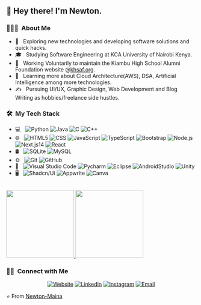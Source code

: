<h2>👋 Hey there! I'm Newton.</h2>

<h3> 👨🏻‍💻 &nbsp;About Me </h3>

- 🤔 &nbsp; Exploring new technologies and developing software solutions and quick hacks.
- 🎓 &nbsp; Studying Software Engineering at KCA University of Nairobi Kenya.
- 💼 &nbsp; Working Voluntarily to maintain the Kiambu High School Alumni Foundation website @[khsaf.org](https://www.khsaf.org).
- 🌱 &nbsp; Learning more about Cloud Architecture(AWS), DSA, Artificial Intelligence among more technologies.
- ✍️ &nbsp; Pursuing UI/UX, Graphic Design, Web Development and Blog Writing as hobbies/freelance side hustles.

<h3> 🛠 &nbsp;My Tech Stack</h3>

- 💻 &nbsp;
  ![Python](https://img.shields.io/badge/-Python-333333?style=flat&logo=python)
  ![Java](https://img.shields.io/badge/-Java-333333?style=flat&logo=Java&logoColor=007396)
  ![C](https://img.shields.io/badge/-C-333333?style=flat&logo=C%2B%2B)
  ![C++](https://img.shields.io/badge/-C++-333333?style=flat&logo=C%2B%2B&logoColor=00599C)
- 🌐 &nbsp;
  ![HTML5](https://img.shields.io/badge/-HTML5-333333?style=flat&logo=HTML5)
  ![CSS](https://img.shields.io/badge/-CSS-333333?style=flat&logo=CSS3&logoColor=1572B6)
  ![JavaScript](https://img.shields.io/badge/-JavaScript-333333?style=flat&logo=javascript)
  ![TypeScript](https://img.shields.io/badge/-TypeScript-333333?style=flat&logo=typescript)
  ![Bootstrap](https://img.shields.io/badge/-Bootstrap-333333?style=flat&logo=bootstrap&logoColor=563D7C)
  ![Node.js](https://img.shields.io/badge/-Node.js-333333?style=flat&logo=node.js)
  ![Next.js14](https://img.shields.io/badge/-Next.js-333333?style=flat&logo=next.js)
  ![React](https://img.shields.io/badge/-React-333333?style=flat&logo=react)
- 🛢 &nbsp;
  ![SQLite](https://img.shields.io/badge/-SQLite-333333?style=flat&logo=sqlite)
  ![MySQL](https://img.shields.io/badge/-MySQL-333333?style=flat&logo=mysql)
- ⚙️ &nbsp;
  ![Git](https://img.shields.io/badge/-Git-333333?style=flat&logo=git)
  ![GitHub](https://img.shields.io/badge/-GitHub-333333?style=flat&logo=github)
- 🔧 &nbsp;
  ![Visual Studio Code](https://img.shields.io/badge/-Visual%20Studio%20Code-333333?style=flat&logo=visual-studio-code&logoColor=007ACC)
  ![Pycharm](https://img.shields.io/badge/-Pycharm-333333?style=flat&logo=pycharm)
  ![Eclipse](https://img.shields.io/badge/-Eclipse-333333?style=flat&logo=eclipse-ide&logoColor=2C2255)
  ![AndroidStudio](https://img.shields.io/badge/-Android%20Studio-333333?style=flat&logo=android-studio-ide&logoColor=2C2255)
  ![Unity](https://img.shields.io/badge/-Unity-333333?style=flat&logo=unity-ide&logoColor=2C2255)
- 🖥 &nbsp;
  ![Shadcn/Ui](https://img.shields.io/badge/-Shadcn/Ui-333333?style=flat&logo=shadcn/ui)
  ![Appwrite](https://img.shields.io/badge/-Appwrite-333333?style=flat&logo=appwrite)
  ![Canva](https://img.shields.io/badge/-Canva-333333?style=flat&logo=canva)

<br/>

<a href="https://github.com/Newton-Maina">
  <img height="180em" src="https://github-readme-stats.vercel.app/api?username=Newton-Maina&theme=buefy&show_icons=true" />
  <img height="180em" src="https://github-readme-stats.vercel.app/api/top-langs/?username=Newton-Maina&theme=buefy&layout=compact" />
</a>

<br/>

<h3> 🤝🏻 &nbsp;Connect with Me </h3>

<p align="center">
<a href="https://codesbynewton.com/"><img alt="Website" src="https://img.shields.io/badge/Website-www.codesbynewton.com-blue?style=flat-square&logo=google-chrome"></a>
<a href="https://www.linkedin.com/in/newton-maina-gatiba/"><img alt="LinkedIn" src="https://img.shields.io/badge/LinkedIn-Newton%20Maina-blue?style=flat-square&logo=linkedin"></a>
<a href="https://www.instagram.com/deceptive_j.i.n.g.e.r/"><img alt="Instagram" src="https://img.shields.io/badge/Instagram-deceptive_jinger-blue?style=flat-square&logo=instagram"></a>
<a href="mailto:newtonmainag@gmail.com"><img alt="Email" src="https://img.shields.io/badge/Email-newtonmainag@gmail.com-blue?style=flat-square&logo=gmail"></a>
</p>

⭐️ From [Newton-Maina](https://github.com/Newton-Maina)
